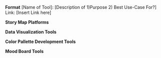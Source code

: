 **Format**
[Name of Tool]: [Description of 1)Purpose 2) Best Use-Case For?]
Link: [Insert Link here]

**Story Map Platforms**


**Data Visualization Tools**


**Color Pallette Development Tools**


**Mood Board Tools**
